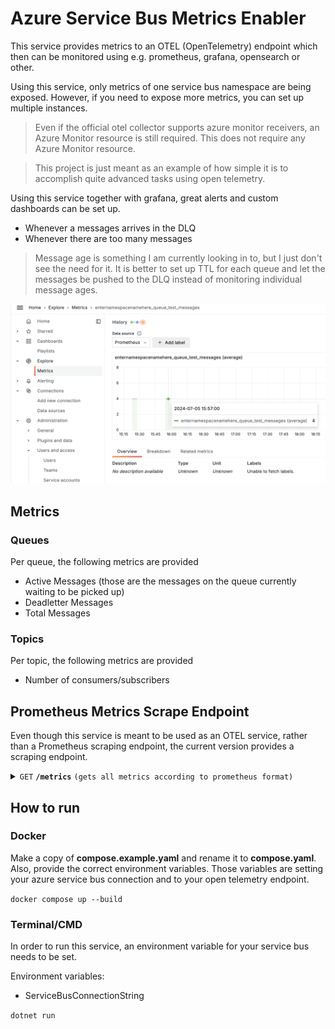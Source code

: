 # Azure Service Bus Metrics Enabler

This service provides metrics to an OTEL (OpenTelemetry) endpoint which then can be monitored using e.g. prometheus, grafana, opensearch or other.

Using this service, only metrics of one service bus namespace are being exposed. However, if you need to expose more metrics, you can set up multiple instances.

> Even if the official otel collector supports azure monitor receivers, an Azure Monitor resource is still required. This does not require any Azure Monitor resource.

> This project is just meant as an example of how simple it is to accomplish quite advanced tasks using open telemetry.

Using this service together with grafana, great alerts and custom dashboards can be set up.

* Whenever a messages arrives in the DLQ
* Whenever there are too many messages

> Message age is something I am currently looking in to, but I just don't see the need for it. It is better to set up TTL for each queue and let the messages be pushed to the DLQ instead of monitoring individual message ages.

![Grafana metrics explorer](_assets/images/grafana_metrics_explorer.png?raw=true "Grafana metrics explorer")

## Metrics

### Queues

Per queue, the following metrics are provided

* Active Messages (those are the messages on the queue currently waiting to be picked up)
* Deadletter Messages
* Total Messages

### Topics

Per topic, the following metrics are provided

* Number of consumers/subscribers

## Prometheus Metrics Scrape Endpoint

Even though this service is meant to be used as an OTEL service, rather than a Prometheus scraping endpoint, the current version provides a scraping endpoint.

<details>
 <summary><code>GET</code> <code><b>/metrics</b></code> <code>(gets all metrics according to prometheus format)</code></summary>

##### Responses

> | http code     | content-type                      | response                                                            |
> |---------------|-----------------------------------|---------------------------------------------------------------------|
> | `200`         | `text/plain;charset=UTF-8`        | \# TYPE queue_blablabla_messages gauge<br />queue_blablabla_messages{otel_scope_name="ServiceBus",count="active"} 0 1720205607277<br />queue_blablabla_messages{otel_scope_name="ServiceBus",count="deadletter"} 6 1720205607277<br />queue_blablabla_messages{otel_scope_name="ServiceBus",count="total"} 6 1720205607277<br />\# TYPE queue_blub_messages gauge<br />queue_blub_messages{otel_scope_name="ServiceBus",count="active"} 0 1720205607277<br />queue_blub_messages{otel_scope_name="ServiceBus",count="deadletter"} 1 1720205607277<br />queue_blub_messages{otel_scope_name="ServiceBus",count="total"} 1 1720205607277<br />\# TYPE queue_test_messages gauge<br />queue_test_messages{otel_scope_name="ServiceBus",count="active"} 6 1720205607277<br />queue_test_messages{otel_scope_name="ServiceBus",count="deadletter"} 0 1720205607277<br />queue_test_messages{otel_scope_name="ServiceBus",count="total"} 6 1720205607277\#EOF  |

##### Example cURL

> ```javascript
>  curl -X GET -H "Content-Type: application/json" http://localhost:8080/metrics
> ```

</details>

## How to run

### Docker

Make a copy of **compose.example.yaml** and rename it to **compose.yaml**. Also, provide the correct environment variables. Those variables are setting your azure service bus connection and to your open telemetry endpoint.

```docker compose up --build```

### Terminal/CMD

In order to run this service, an environment variable for your service bus needs to be set.

Environment variables:

* ServiceBusConnectionString

```dotnet run```
